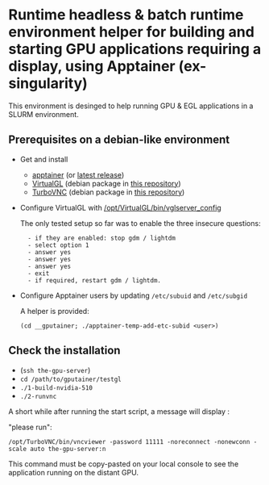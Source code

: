 
# Runtime headless & batch runtime environment helper for building and starting GPU applications requiring a display, using Apptainer (ex-singularity)

This environment is desinged to help running GPU & EGL applications in a SLURM environment.

## Prerequisites on a debian-like environment

- Get and install

    - [apptainer](https://github.com/apptainer/apptainer/releases/download/v1.0.2/apptainer_1.0.2_amd64.deb) (or [latest release](https://github.com/apptainer/apptainer/releases))
    - [VirtualGL](https://www.virtualgl.org) (debian package in [this repository](__gputainer/debs))
    - [TurboVNC](https://www.turbovnc.org) (debian package in [this repository](__gputainer/debs))

- Configure VirtualGL with [/opt/VirtualGL/bin/vglserver_config](https://rawcdn.githack.com/VirtualGL/virtualgl/3.0.1/doc/index.html#hd006)

    The only tested setup so far was to enable the three insecure questions:

        - if they are enabled: stop gdm / lightdm
        - select option 1
        - answer yes
        - answer yes
        - answer yes
        - exit
        - if required, restart gdm / lightdm.

- Configure Apptainer users by updating `/etc/subuid` and `/etc/subgid`

  A helper is provided: 

  `(cd __gputainer; ./apptainer-temp-add-etc-subid <user>)`

## Check the installation

 - (`ssh the-gpu-server`)
 - `cd /path/to/gputainer/testgl`
 - `./1-build-nvidia-510`
 - `./2-runvnc`
      
 A short while after running the start script, a message will display :
 
 "please run":

 `/opt/TurboVNC/bin/vncviewer -password 11111 -noreconnect -nonewconn -scale auto the-gpu-server:n`

 This command must be copy-pasted on your local console to see the application running on the distant GPU.
